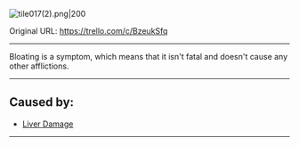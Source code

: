 ![tile017(2).png\|200](/Symptoms/Bloating%20-%20Attachments/6718845db30472d958dd7ab1.png)

Original URL: https://trello.com/c/BzeukSfq

---

Bloating is a symptom, which means that it isn't fatal and doesn't cause any other afflictions.

---

## Caused by:

- [Liver Damage](../Torso/Liver%20Damage.md)

---

